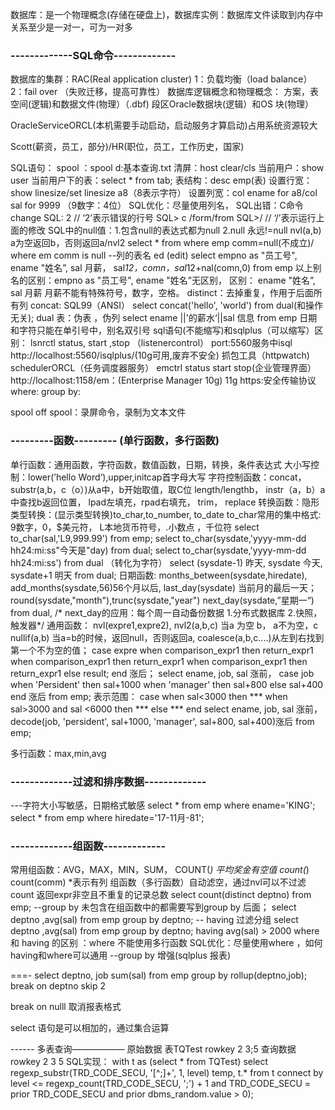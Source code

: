 数据库：是一个物理概念(存储在硬盘上)，数据库实例：数据库文件读取到内存中 关系至少是一对一，可为一对多
###  -------------SQL命令-------------
数据库的集群：RAC(Real application cluster)
1：负载均衡（load balance）
2：fail over （失败迁移，提高可靠性）
数据库逻辑概念和物理概念：
方案，表空间(逻辑)和数据文件(物理）（.dbf)
段区Oracle数据块(逻辑）和OS 块(物理）

OracleServiceORCL(本机需要手动启动，启动服务才算启动)占用系统资源较大

Scott(薪资，员工，部分)/HR(职位，员工，工作历史，国家)

SQL语句：
spool ：spool d:基本查询.txt
清屏：host clear/cls
当前用户：show user
当前用户下的表：select * from tab;
表结构：desc emp(表)
设置行宽：show linesize/set linesize a8（8表示字符）
设置列宽：col ename for a8/col sal for 9999 （9数字：4位）
SQL优化：尽量使用列名，
SQL出错：C命令 change
SQL: 2 // ‘2’表示错误的行号
SQL> c /form/from
SQL>/  // ‘/’表示运行上面的修改
SQL中的null值：1.包含null的表达式都为null
2.null 永远!=null
nvl(a,b) a为空返回b，否则返回a/nvl2
select * from where emp comm=null(不成立)/ where em comm is null
--列的表名 ed (edit)
select empno as "员工号", ename "姓名”, sal 月薪， sal*12，comn，sal*12+nal(comn,0)
from emp
以上别名的区别：empno as "员工号", ename "姓名”无区别，
区别： ename "姓名”, sal 月薪 月薪不能有特殊符号，数字，空格。
distinct：去掉重复，作用于后面所有列
concat: SQL99（ANSI） select concat('hello', 'world') from dual(和操作无关);
dual 表：伪表 ，伪列
select ename ||'的薪水‘||sal 信息 from emp
日期和字符只能在单引号中，别名双引号
sql语句(不能缩写)和sqlplus（可以缩写）区别：
lsnrctl status, start ,stop （listenercontrol）
port:5560服务中isql http://localhost:5560/isqlplus/(10g可用,废弃不安全) 抓包工具（httpwatch)
schedulerORCL（任务调度器服务）
emctrl status start stop(企业管理界面）
http://localhost:1158/em：(Enterprise Manager 10g) 11g https:安全传输协议
where:
group by:

spool off
spool：录屏命令，录制为文本文件

### ---------函数--------- (单行函数，多行函数)
单行函数：通用函数，字符函数，数值函数，日期，转换，条件表达式
大小写控制：lower(’hello Word‘),upper,initcap首字母大写
字符控制函数：concat， substr(a,b，c（o）)从a中，b开始取值，取C位 length/lengthb， instr（a，b）a中查找b返回位置， lpad左填充，rpad右填充， trim， replace
转换函数：隐形类型转换：(显示类型转换)to_char,to_number, to_date
to_char常用的集中格式: 9数字，0，$美元符， L本地货币符号，.小数点 ，千位符
select to_char(sal,'L9,999.99') from emp;
select to_char(sysdate,'yyyy-mm-dd hh24:mi:ss"今天是"day)  from dual;
select to_char(sysdate,'yyyy-mm-dd hh24:mi:ss') from dual （转化为字符）
select (sysdate-1) 昨天, sysdate 今天, sysdate+1 明天 from dual;
日期函数: months_between(sysdate,hiredate), add_months(sysdate,56)56个月以后, last_day(sysdate) 当前月的最后一天；round(sysdate,"month"),trunc(sysdate,"year")
next_day(sysdate,”星期一“) from dual,
/*
next_day的应用：每个周一自动备份数据
1.分布式数据库
2.快照，触发器*/
通用函数： nvl(expre1,expre2),
nvl2(a,b,c) 当a 为空 b， a不为空，c
nullif(a,b) 当a=b的时候，返回null，否则返回a,
coalesce(a,b,c....)从左到右找到第一个不为空的值；
case expre when comparison_expr1 then return_expr1
                    when comparison_expr1 then return_expr1
                    when comparison_expr1 then return_expr1
                    else result;
 end 涨后；
 select ename, job, sal 涨前，
             case job when 'Persident' then sal+1000
                             when 'manager' then sal+800
                             else sal+400
             end 涨后
 from emp;
 表示范围：
 case when sal<3000 then ***
          when sal>3000 and sal <6000 then ***
          else ***
  end
 select ename, job, sal 涨前，
             decode(job, 'persident', sal+1000,
                                 'manager', sal+800,
                                                     sal+400)涨后
 from emp;
                 

多行函数：max,min,avg

### -------------过滤和排序数据-------------
---字符大小写敏感，日期格式敏感
select * from emp where ename='KING';
select * from emp where hiredate='17-11月-81';

### -------------组函数-------------
常用组函数：AVG，MAX，MIN，SUM， COUNT(*)
平均奖金有空值 count(*) count(comm)  *表示有列
组函数（多行函数）自动滤空，通过nvl可以不过滤
count 返回expr非空且不重复的记录总数
select count(distinct deptno)
from emp;
--group by
未包含在组函数中的都需要写到group by 后面；
select deptno ,avg(sal)
from emp
group by deptno;
-- having 过滤分组
select deptno ,avg(sal)
from emp
group by deptno;
having avg(sal) > 2000
where 和 having 的区别 ：where 不能使用多行函数
SQL优化：尽量使用where ，如何having和where可以通用
--group by 增强(sqlplus 报表)

===-
select deptno, job sum(sal) from emp group by rollup(deptno,job);
break on deptno skip 2

break on nulll 取消报表格式

select 语句是可以相加的，通过集合运算

------ 多表查询——————
原始数据 表TQTest
rowkey
2
3;5
查询数据
rowkey
2
3
5
SQL实现：
with t as (select * from TQTest)
select regexp_substr(TRD_CODE_SECU, '[^;]+', 1, level) temp, t.*
from t
connect by level <= regexp_count(TRD_CODE_SECU, ';') + 1
and TRD_CODE_SECU = prior TRD_CODE_SECU
and prior dbms_random.value > 0);

